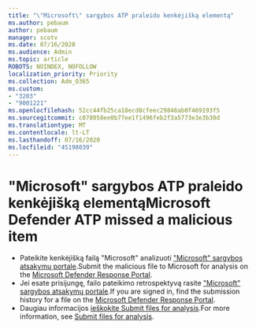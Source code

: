 ```yaml
---
title: "\"Microsoft\" sargybos ATP praleido kenkėjišką elementą"
ms.author: pebaum
author: pebaum
manager: scotv
ms.date: 07/16/2020
ms.audience: Admin
ms.topic: article
ROBOTS: NOINDEX, NOFOLLOW
localization_priority: Priority
ms.collection: Adm_O365
ms.custom:
- "3203"
- "9001221"
ms.openlocfilehash: 52cc44fb25ca18ecd8cfeec29846ab0f469193f5
ms.sourcegitcommit: c078058ee0b77ee1f1496feb2f3a5773e3e3b30d
ms.translationtype: MT
ms.contentlocale: lt-LT
ms.lasthandoff: 07/16/2020
ms.locfileid: "45198039"
---
```

# <a name="microsoft-defender-atp-missed-a-malicious-item"></a><span data-ttu-id="e770f-102">"Microsoft" sargybos ATP praleido kenkėjišką elementą</span><span class="sxs-lookup"><span data-stu-id="e770f-102">Microsoft Defender ATP missed a malicious item</span></span>

- <span data-ttu-id="e770f-103">Pateikite kenkėjišką failą "Microsoft" analizuoti ["Microsoft" sargybos atsakymų portale](https://www.microsoft.com/wdsi/filesubmission/).</span><span class="sxs-lookup"><span data-stu-id="e770f-103">Submit the malicious file to Microsoft for analysis on the [Microsoft Defender Response Portal](https://www.microsoft.com/wdsi/filesubmission/).</span></span> 
- <span data-ttu-id="e770f-104">Jei esate prisijungę, failo pateikimo retrospektyvą rasite ["Microsoft" sargybos atsakymų portale](https://www.microsoft.com/wdsi/submissionhistory).</span><span class="sxs-lookup"><span data-stu-id="e770f-104">If you are signed in, find the submission history for a file on the [Microsoft Defender Response Portal](https://www.microsoft.com/wdsi/submissionhistory).</span></span>
- <span data-ttu-id="e770f-105">Daugiau informacijos [ieškokite Submit files for analysis](https://docs.microsoft.com/windows/security/threat-protection/intelligence/submission-guide).</span><span class="sxs-lookup"><span data-stu-id="e770f-105">For more information, see [Submit files for analysis](https://docs.microsoft.com/windows/security/threat-protection/intelligence/submission-guide).</span></span>
